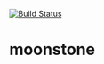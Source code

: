 [![Build Status](https://travis-ci.org/joetsoi/moonstone.svg?branch=master)](https://travis-ci.org/joetsoi/moonstone)
# moonstone

